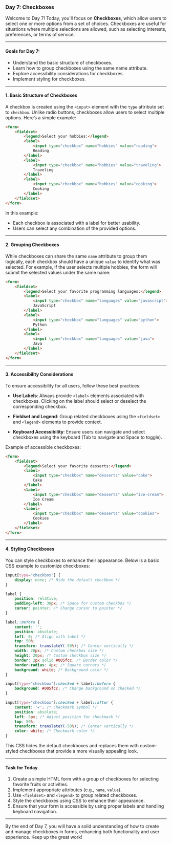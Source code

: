 ### Day 7: Checkboxes

Welcome to Day 7! Today, you'll focus on **Checkboxes**, which allow users to select one or more options from a set of choices. Checkboxes are useful for situations where multiple selections are allowed, such as selecting interests, preferences, or terms of service.

---

#### Goals for Day 7:
- Understand the basic structure of checkboxes.
- Learn how to group checkboxes using the same name attribute.
- Explore accessibility considerations for checkboxes.
- Implement styling for checkboxes.

---

#### 1. Basic Structure of Checkboxes

A checkbox is created using the `<input>` element with the `type` attribute set to `checkbox`. Unlike radio buttons, checkboxes allow users to select multiple options. Here’s a simple example:

```html
<form>
    <fieldset>
        <legend>Select your hobbies:</legend>
        <label>
            <input type="checkbox" name="hobbies" value="reading">
            Reading
        </label>
        <label>
            <input type="checkbox" name="hobbies" value="traveling">
            Traveling
        </label>
        <label>
            <input type="checkbox" name="hobbies" value="cooking">
            Cooking
        </label>
    </fieldset>
</form>
```

In this example:
- Each checkbox is associated with a label for better usability.
- Users can select any combination of the provided options.

---

#### 2. Grouping Checkboxes

While checkboxes can share the same `name` attribute to group them logically, each checkbox should have a unique `value` to identify what was selected. For example, if the user selects multiple hobbies, the form will submit the selected values under the same name:

```html
<form>
    <fieldset>
        <legend>Select your favorite programming languages:</legend>
        <label>
            <input type="checkbox" name="languages" value="javascript">
            JavaScript
        </label>
        <label>
            <input type="checkbox" name="languages" value="python">
            Python
        </label>
        <label>
            <input type="checkbox" name="languages" value="java">
            Java
        </label>
    </fieldset>
</form>
```

---

#### 3. Accessibility Considerations

To ensure accessibility for all users, follow these best practices:

- **Use Labels**: Always provide `<label>` elements associated with checkboxes. Clicking on the label should select or deselect the corresponding checkbox.
  
- **Fieldset and Legend**: Group related checkboxes using the `<fieldset>` and `<legend>` elements to provide context.

- **Keyboard Accessibility**: Ensure users can navigate and select checkboxes using the keyboard (Tab to navigate and Space to toggle).

Example of accessible checkboxes:

```html
<form>
    <fieldset>
        <legend>Select your favorite desserts:</legend>
        <label>
            <input type="checkbox" name="desserts" value="cake">
            Cake
        </label>
        <label>
            <input type="checkbox" name="desserts" value="ice-cream">
            Ice Cream
        </label>
        <label>
            <input type="checkbox" name="desserts" value="cookies">
            Cookies
        </label>
    </fieldset>
</form>
```

---

#### 4. Styling Checkboxes

You can style checkboxes to enhance their appearance. Below is a basic CSS example to customize checkboxes:

```css
input[type="checkbox"] {
    display: none; /* Hide the default checkbox */
}

label {
    position: relative;
    padding-left: 30px; /* Space for custom checkbox */
    cursor: pointer; /* Change cursor to pointer */
}

label::before {
    content: '';
    position: absolute;
    left: 0; /* Align with label */
    top: 50%;
    transform: translateY(-50%); /* Center vertically */
    width: 20px; /* Custom checkbox size */
    height: 20px; /* Custom checkbox size */
    border: 2px solid #005fcc; /* Border color */
    border-radius: 4px; /* Square corners */
    background: white; /* Background color */
}

input[type="checkbox"]:checked + label::before {
    background: #005fcc; /* Change background on checked */
}

input[type="checkbox"]:checked + label::after {
    content: '✔'; /* Checkmark symbol */
    position: absolute;
    left: 5px; /* Adjust position for checkmark */
    top: 50%;
    transform: translateY(-50%); /* Center vertically */
    color: white; /* Checkmark color */
}
```

This CSS hides the default checkboxes and replaces them with custom-styled checkboxes that provide a more visually appealing look.

---

#### Task for Today

1. Create a simple HTML form with a group of checkboxes for selecting favorite fruits or activities.
2. Implement appropriate attributes (e.g., `name`, `value`).
3. Use `<fieldset>` and `<legend>` to group related checkboxes.
4. Style the checkboxes using CSS to enhance their appearance.
5. Ensure that your form is accessible by using proper labels and handling keyboard navigation.

---

By the end of Day 7, you will have a solid understanding of how to create and manage checkboxes in forms, enhancing both functionality and user experience. Keep up the great work!